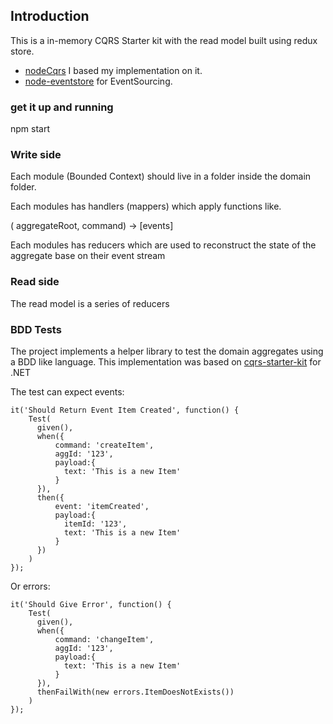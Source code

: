 ## Introduction

This is a in-memory CQRS Starter kit with the read model built using redux store.

- [nodeCqrs](https://github.com/jamuhl/nodeCQRS) I based my implementation on it.
- [node-eventstore](https://github.com/adrai/node-eventstore) for EventSourcing.

### get it up and running

npm start


### Write side

Each module (Bounded Context) should live in a folder inside the domain folder.

Each modules has handlers (mappers) which apply functions like.

( aggregateRoot, command) -> [events]

Each modules has reducers which are used to reconstruct the state of the aggregate base on their event stream

### Read side

The read model is a series of reducers


### BDD Tests

The project implements a helper library to test the domain aggregates using a BDD like language.
This implementation was based on [cqrs-starter-kit](https://github.com/edumentab/cqrs-starter-kit) for .NET

The test can expect events:

```
it('Should Return Event Item Created', function() {
    Test(
      given(),
      when({
          command: 'createItem',
          aggId: '123',
          payload:{
            text: 'This is a new Item'
          }
      }),
      then({
          event: 'itemCreated',
          payload:{
            itemId: '123',
            text: 'This is a new Item'
          }
      })
    )
});
```

Or errors:

```
it('Should Give Error', function() {
    Test(
      given(),
      when({
          command: 'changeItem',
          aggId: '123',
          payload:{
            text: 'This is a new Item'
          }
      }),
      thenFailWith(new errors.ItemDoesNotExists())
    )
});
```
